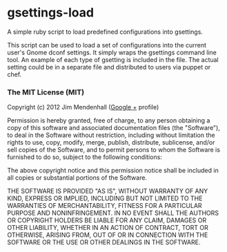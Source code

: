 gsettings-load
==============

A simple ruby script to load predefined configurations into gsettings.

This script can be used to load a set of configurations into the current user's Gnome dconf settings. It simply wraps the gsettings command line tool.
An example of each type of gsetting is included in the file. The actual setting could be in a separate file and distributed to users via puppet or chef.



### The MIT License (MIT)
Copyright (c) 2012 Jim Mendenhall (<a href="http://plus.google.com/112729990417360524968?rel=author">Google +</a> profile)

Permission is hereby granted, free of charge, to any person obtaining a copy of this software and associated documentation files (the "Software"), to deal in the Software without restriction, including without limitation the rights to use, copy, modify, merge, publish, distribute, sublicense, and/or sell copies of the Software, and to permit persons to whom the Software is furnished to do so, subject to the following conditions:

The above copyright notice and this permission notice shall be included in all copies or substantial portions of the Software.

THE SOFTWARE IS PROVIDED "AS IS", WITHOUT WARRANTY OF ANY KIND, EXPRESS OR IMPLIED, INCLUDING BUT NOT LIMITED TO THE WARRANTIES OF MERCHANTABILITY, FITNESS FOR A PARTICULAR PURPOSE AND NONINFRINGEMENT. IN NO EVENT SHALL THE AUTHORS OR COPYRIGHT HOLDERS BE LIABLE FOR ANY CLAIM, DAMAGES OR OTHER LIABILITY, WHETHER IN AN ACTION OF CONTRACT, TORT OR OTHERWISE, ARISING FROM, OUT OF OR IN CONNECTION WITH THE SOFTWARE OR THE USE OR OTHER DEALINGS IN THE SOFTWARE.
